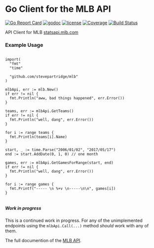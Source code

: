 # Go Client for the MLB API
[![Go Report Card](https://goreportcard.com/badge/github.com/stevepartridge/mlb)](https://goreportcard.com/report/github.com/stevepartridge/mlb)
[![godoc](http://img.shields.io/badge/godoc-reference-blue.svg?style=flat)](https://godoc.org/github.com/stevepartridge/mlb) 
[![license](http://img.shields.io/badge/license-MIT-red.svg?style=flat)](https://raw.githubusercontent.com/stevepartridge/mlb/master/LICENSE) 
[![Coverage](http://gocover.io/_badge/github.com/stevepartridge/mlb)](http://gocover.io/github.com/stevepartridge/mlb)
[![Build Status](https://travis-ci.org/stevepartridge/mlb.svg?branch=master)](https://travis-ci.org/stevepartridge/mlb) 

API Client for MLB [statsapi.mlb.com](http://statsapi.mlb.com/docs/)

### Example Usage

```golang

import(
  "fmt"
  "time"

  "github.com/stevepartridge/mlb"
)

mlbApi, err := mlb.New()
if err != nil {
  fmt.Println("aww, bad things happened", err.Error())
}

teams, err := mlbApi.GetTeams()
if err != nil {
  fmt.Println("well, dang", err.Error())
}

for i := range teams {
  fmt.Println(teams[i].Name)
}

start, _ := time.Parse("2006/01/02", "2017/05/17")
end := start.AddDate(0, 1, 0) // one month

games, err := mlbApi.GetGamesForRange(start, end)
if err != nil {
  fmt.Println("well, dang", err.Error())
}

for i := range games {
  fmt.Printf("----- \n %+v \n-----\n\n", games[i])
}


```

##### Work in progress
This is a continued work in progress.  For any of the unimplemented endpoints using the ```mlbApi.Call(...)``` method _should_ work with any of them.

The full documention of the [MLB API](http://statsapi.mlb.com/docs/).
